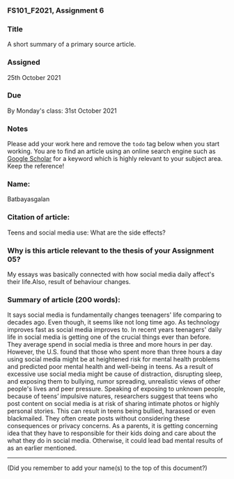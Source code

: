 ### FS101_F2021, Assignment 6


### Title
A short summary of a primary source article.


### Assigned
25th October 2021


### Due
By Monday's class: 31st October 2021


### Notes
Please add your work here and remove the `todo` tag below when you start working. You are to find an article using an online search engine such as [Google Scholar](https://scholar.google.com/) for a keyword which is highly relevant to your subject area. Keep the reference!


### Name:

Batbayasgalan


### Citation of article:
Teens and social media use: What are the side effects?

### Why is this article relevant to the thesis of your Assignment 05?
My essays was basically connected with how social media daily affect's their life.Also, result of behaviour changes.


### Summary of article (200 words):
 

It says social media is fundamentally changes teenagers' life comparing to decades ago. Even though, it seems like not long time ago. As technology improves fast as social media improves to. In recent years teenagers' daily life in social media is getting one of the crucial things ever than before. They average spend in social media is three and more hours in per day. However, the U.S. found that those who spent more than three hours a day using social media might be at heightened risk for mental health problems and predicted poor mental health and well-being in teens. As a result of excessive use social media might be cause of distraction, disrupting sleep, and exposing them to bullying, rumor spreading, unrealistic views of other people's lives and peer pressure. Speaking of exposing to unknown people, because of teens’ impulsive natures, researchers suggest that teens who post content on social media is at risk of sharing intimate photos or highly personal stories. This can result in teens being bullied, harassed or even blackmailed. They often create posts without considering these consequences or privacy concerns. As a parents, it is getting concerning idea that they have to responsible for their kids doing and care about the what they do in social media. Otherwise, it could lead bad mental results of as an earlier mentioned. 


---

(Did you remember to add your name(s) to the top of this document?)
